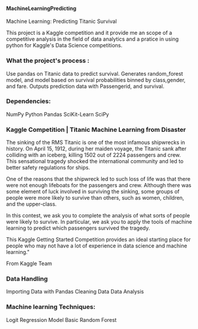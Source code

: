 #### MachineLearningPredicting

Machine Learning: Predicting Titanic Survival 

This project is a Kaggle competition and it provide me an scope of a competitive analysis in the field of data analytics and a pratice in using python for Kaggle's Data Science competitions.


### What the project's process :

Use pandas on Titanic data to predict survival.
Generates random_forest model, and model based on survival probabilities
binned by class,gender, and fare.
Outputs prediction data with Passengerid, and survival.


### Dependencies:

NumPy
Python
Pandas
SciKit-Learn
SciPy


### Kaggle Competition | Titanic Machine Learning from Disaster

The sinking of the RMS Titanic is one of the most infamous shipwrecks in history. On April 15, 1912, during her maiden voyage, the Titanic sank after colliding with an iceberg, killing 1502 out of 2224 passengers and crew. This sensational tragedy shocked the international community and led to better safety regulations for ships.

One of the reasons that the shipwreck led to such loss of life was that there were not enough lifeboats for the passengers and crew. Although there was some element of luck involved in surviving the sinking, some groups of people were more likely to survive than others, such as women, children, and the upper-class.

In this contest, we ask you to complete the analysis of what sorts of people were likely to survive. In particular, we ask you to apply the tools of machine learning to predict which passengers survived the tragedy.

This Kaggle Getting Started Competition provides an ideal starting place for people who may not have a lot of experience in data science and machine learning."

From Kaggle Team 

### Data Handling

Importing Data with Pandas
Cleaning Data
Data Analysis

### Machine learning Techniques:
Logit Regression Model
Basic Random Forest


